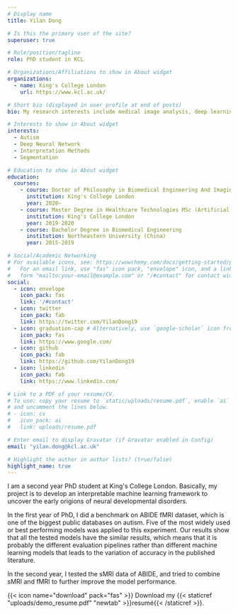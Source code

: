 ```yaml
---
# Display name
title: Yilan Dong

# Is this the primary user of the site?
superuser: true

# Role/position/tagline
role: PhD student in KCL

# Organizations/Affiliations to show in About widget
organizations:
  - name: King's College London
    url: https://www.kcl.ac.uk/

# Short bio (displayed in user profile at end of posts)
bio: My research interests include medical image analysis, deep learning neural network and interpretation methods.

# Interests to show in About widget
interests:
  - Autism
  - Deep Neural Network
  - Interpretation Methods
  - Segmentation

# Education to show in About widget
education:
  courses:
    - course: Doctor of Philosophy in Biomedical Engineering And Imaging Science Research FT (current)
      institution: King's College London
      year: 2020~
    - course: Master Degree in Healthcare Technologies MSc (Artificial Intelligence direction)
      institution: King's College London
      year: 2019-2020
    - course: Bachelor Degree in Biomedical Engineering
      institution: Northeastern University (China)
      year: 2015-2019

# Social/Academic Networking
# For available icons, see: https://wowchemy.com/docs/getting-started/page-builder/#icons
#   For an email link, use "fas" icon pack, "envelope" icon, and a link in the
#   form "mailto:your-email@example.com" or "/#contact" for contact widget.
social:
  - icon: envelope
    icon_pack: fas
    link: '/#contact'
  - icon: twitter
    icon_pack: fab
    link: https://twitter.com/YilanDong19
  - icon: graduation-cap # Alternatively, use `google-scholar` icon from `ai` icon pack
    icon_pack: fas
    link: https://www.google.com/
  - icon: github
    icon_pack: fab
    link: https://github.com/YilanDong19
  - icon: linkedin
    icon_pack: fab
    link: https://www.linkedin.com/

# Link to a PDF of your resume/CV.
# To use: copy your resume to `static/uploads/resume.pdf`, enable `ai` icons in `params.toml`,
# and uncomment the lines below.
# - icon: cv
#   icon_pack: ai
#   link: uploads/resume.pdf

# Enter email to display Gravatar (if Gravatar enabled in Config)
email: "yilan.dong@kcl.ac.uk"

# Highlight the author in author lists? (true/false)
highlight_name: true
---
```


I am a second year PhD student at King's College London. Basically, my project is to develop an interpretable machine learning framework to uncover the early origions of neural developmental disorders. 

In the first year of PhD, I did a benchmark on ABIDE fMRI dataset, which is one of the biggest public databases on autism. Five of the most widely used or best performing models was applied to this experiment. Our results show that all the tested models have the similar results, which means that it is probably the different evaluation pipelines rather than different machine learning models that leads to the variation of accuracy in the published literature. 

In the second year,  I tested the sMRI data of ABIDE, and tried to combine sMRI and fMRI to further improve the model performance.

{{< icon name="download" pack="fas" >}} Download my {{< staticref "uploads/demo_resume.pdf" "newtab" >}}resumé{{< /staticref >}}.
